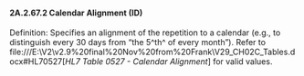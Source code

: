 #### 2A.2.67.2 Calendar Alignment (ID)

Definition: Specifies an alignment of the repetition to a calendar (e.g., to distinguish every 30 days from “the 5^th^ of every month”). Refer to file:///E:\V2\v2.9%20final%20Nov%20from%20Frank\V29_CH02C_Tables.docx#HL70527[_HL7 Table 0527 - Calendar Alignment_] for valid values.
